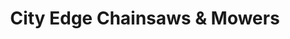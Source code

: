 ---
title: "City Edge Chainsaws & Mowers"
url: /cheltenham/city-edge-chainsaws-und-mowers/
shop: Allgemein
---